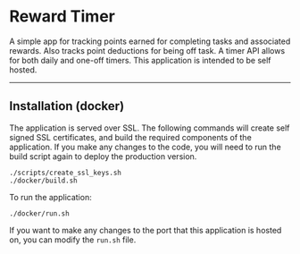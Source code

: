 # Reward Timer

A simple app for tracking points earned for completing tasks and associated rewards. Also tracks point deductions for being off task. A timer API allows for both daily and one-off timers. This application is intended to be self hosted. 

---

## Installation (docker)

The application is served over SSL. The following commands will create self signed SSL certificates, and build the required components of the application. If you make any changes to the code, you will need to run the build script again to deploy the production version. 

```
./scripts/create_ssl_keys.sh
./docker/build.sh
```

To run the application:

```
./docker/run.sh
```

If you want to make any changes to the port that this application is hosted on, you can modify the `run.sh` file.



